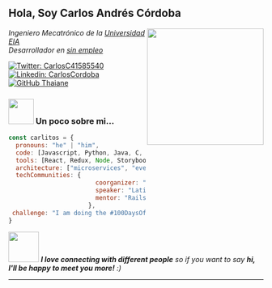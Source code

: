 <h2> Hola, Soy Carlos Andrés Córdoba </h2>
<img align='right' src="https://media.giphy.com/media/ieyl9zmCjO4b4t6qoY/giphy.gif" width="230">
<p><em>Ingeniero Mecatrónico de la <a href="https://www.eia.edu.co/">Universidad EIA</a>
</br>Desarrollador en <a href="https://www.google.com.co">sin empleo</a>
</em></p>

[![Twitter: CarlosC41585540](https://img.shields.io/twitter/follow/CarlosC41585540?style=social)](https://twitter.com/CarlosC41585540)
[![Linkedin: CarlosCordoba](https://img.shields.io/badge/-CarlosCordoba-blue?style=flat-square&logo=Linkedin&logoColor=white&link=https://www.linkedin.com/in/carlos-andr%C3%A9s-c%C3%B3rdoba-quesada-103510199/)](https://www.linkedin.com/in/carlos-andr%C3%A9s-c%C3%B3rdoba-quesada-103510199/)
[![GitHub Thaiane](https://img.shields.io/github/followers/carlos-cordoba56?label=follow&style=social)](https://github.com/carlos-cordoba56)


### <img src="https://media.giphy.com/media/VgCDAzcKvsR6OM0uWg/giphy.gif" width="50"> Un poco sobre mi...  

```javascript
const carlitos = {
  pronouns: "he" | "him",
  code: [Javascript, Python, Java, C, C++],
  tools: [React, Redux, Node, Storybook, Styled-Components, Jest, Docker],
  architecture: ["microservices", "event-driven", "design system pattern"],
  techCommunities: {
                        coorganizer: "AfroPython",
                        speaker: "Latinity",
                        mentor: "RailsGirls POA"
                      },
 challenge: "I am doing the #100DaysOfCode challenge focused on Java and C++"
}
```

<img src="https://media.giphy.com/media/LnQjpWaON8nhr21vNW/giphy.gif" width="60"> <em><b>I love connecting with different people</b> so if you want to say <b>hi, I'll be happy to meet you more!</b> :)</em>

---

<!--
**carlos-cordoba56/carlos-cordoba56** is a ✨ _special_ ✨ repository because its `README.md` (this file) appears on your GitHub profile.

Here are some ideas to get you started:

- 🔭 I’m currently working on ...
- 🌱 I’m currently learning ...
- 👯 I’m looking to collaborate on ...
- 🤔 I’m looking for help with ...
- 💬 Ask me about ...
- 📫 How to reach me: ...
- 😄 Pronouns: ...
- ⚡ Fun fact: ...
-->
